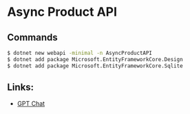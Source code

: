 # Async Product API

## Commands
```Bash
$ dotnet new webapi -minimal -n AsyncProductAPI
$ dotnet add package Microsoft.EntityFrameworkCore.Design
$ dotnet add package Microsoft.EntityFrameworkCore.Sqlite

```

## Links:
* [GPT Chat](https://chat.openai.com/chat)
